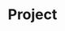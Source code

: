 ---
layout: project
title: "Project"
description: "Description of Project #1"
header-img: "img/home-bg.jpg"
category: project
---